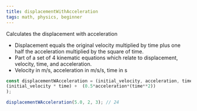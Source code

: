 ```yaml
---
title: displacementWithAcceleration
tags: math, physics, beginner
---
```


Calculates the displacement with acceleration

- Displacement equals the original velocity multiplied by time plus one half the acceleration multiplied by the square of time.
- Part of a set of 4 kinematic equations which relate to displacement, velocity, time, and acceleration.
- Velocity in  m/s, acceleration in  m/s/s, time in s

```js
const displacementWAcceleration = (initial_velocity, acceleration, time) => (
(initial_velocity * time) +  (0.5*acceleration*(time**2))
);

```

```js
displacementWAcceleration(5.0, 2, 3); // 24
```
